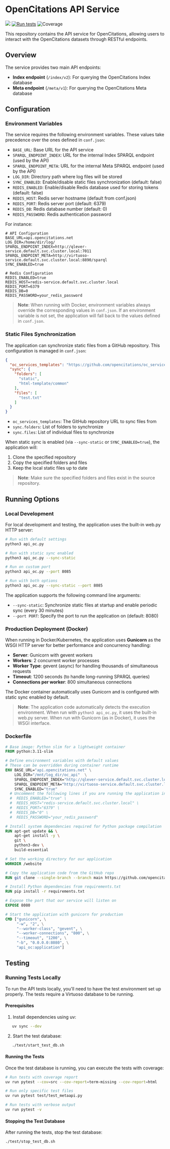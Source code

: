 # OpenCitations API Service

[<img src="https://img.shields.io/badge/powered%20by-OpenCitations-%239931FC?labelColor=2D22DE" />](http://opencitations.net)
[![Run tests](https://github.com/opencitations/oc_api/actions/workflows/run_tests.yml/badge.svg?branch=main)](https://github.com/opencitations/oc_api/actions/workflows/run_tests.yml)
![Coverage](test/coverage-badge.svg)

This repository contains the API service for OpenCitations, allowing users to interact with the OpenCitations datasets through RESTful endpoints.

## Overview

The service provides two main API endpoints:

- **Index endpoint** (`/index/v2`): For querying the OpenCitations Index database
- **Meta endpoint** (`/meta/v1`): For querying the OpenCitations Meta database

## Configuration

### Environment Variables

The service requires the following environment variables. These values take precedence over the ones defined in `conf.json`:

- `BASE_URL`: Base URL for the API service
- `SPARQL_ENDPOINT_INDEX`: URL for the internal Index SPARQL endpoint (used by the API)
- `SPARQL_ENDPOINT_META`: URL for the internal Meta SPARQL endpoint (used by the API)
- `LOG_DIR`: Directory path where log files will be stored
- `SYNC_ENABLED`: Enable/disable static files synchronization (default: false)
- `REDIS_ENABLED`: Enable/disable Redis database used for storing tokens (default: false)
- `REDIS_HOST`: Redis server hostname (default from conf.json)
- `REDIS_PORT`: Redis server port (default: 6379)
- `REDIS_DB`: Redis database number (default: 0)
- `REDIS_PASSWORD`: Redis authentication password

For instance:
```env
# API Configuration
BASE_URL=api.opencitations.net
LOG_DIR=/home/dir/log/
SPARQL_ENDPOINT_INDEX=http://qlever-service.default.svc.cluster.local:7011  
SPARQL_ENDPOINT_META=http://virtuoso-service.default.svc.cluster.local:8890/sparql
SYNC_ENABLED=true

# Redis Configuration
REDIS_ENABLED=true
REDIS_HOST=redis-service.default.svc.cluster.local
REDIS_PORT=6379
REDIS_DB=0
REDIS_PASSWORD=your_redis_password
```

> **Note**: When running with Docker, environment variables always override the corresponding values in `conf.json`. If an environment variable is not set, the application will fall back to the values defined in `conf.json`.

### Static Files Synchronization

The application can synchronize static files from a GitHub repository. This configuration is managed in `conf.json`:
```json
{
  "oc_services_templates": "https://github.com/opencitations/oc_services_templates",
  "sync": {
    "folders": [
      "static",
      "html-template/common"
    ],
    "files": [
      "test.txt"
    ]
  }
}
```

- `oc_services_templates`: The GitHub repository URL to sync files from
- `sync.folders`: List of folders to synchronize
- `sync.files`: List of individual files to synchronize

When static sync is enabled (via `--sync-static` or `SYNC_ENABLED=true`), the application will:
1. Clone the specified repository
2. Copy the specified folders and files
3. Keep the local static files up to date

> **Note**: Make sure the specified folders and files exist in the source repository.

## Running Options

### Local Development

For local development and testing, the application uses the built-in web.py HTTP server:
```bash
# Run with default settings
python3 api_oc.py

# Run with static sync enabled
python3 api_oc.py --sync-static

# Run on custom port
python3 api_oc.py --port 8085

# Run with both options
python3 api_oc.py --sync-static --port 8085
```

The application supports the following command line arguments:

- `--sync-static`: Synchronize static files at startup and enable periodic sync (every 30 minutes)
- `--port PORT`: Specify the port to run the application on (default: 8080)

### Production Deployment (Docker)

When running in Docker/Kubernetes, the application uses **Gunicorn** as the WSGI HTTP server for better performance and concurrency handling:

- **Server**: Gunicorn with gevent workers
- **Workers**: 2 concurrent worker processes
- **Worker Type**: gevent (async) for handling thousands of simultaneous requests
- **Timeout**: 1200 seconds (to handle long-running SPARQL queries)
- **Connections per worker**: 800 simultaneous connections

The Docker container automatically uses Gunicorn and is configured with static sync enabled by default.

> **Note**: The application code automatically detects the execution environment. When run with `python3 api_oc.py`, it uses the built-in web.py server. When run with Gunicorn (as in Docker), it uses the WSGI interface.

### Dockerfile
```dockerfile
# Base image: Python slim for a lightweight container
FROM python:3.11-slim

# Define environment variables with default values
# These can be overridden during container runtime
ENV BASE_URL="api.opencitations.net" \
    LOG_DIR="/mnt/log_dir/oc_api"  \
    SPARQL_ENDPOINT_INDEX="http://qlever-service.default.svc.cluster.local:7011" \
    SPARQL_ENDPOINT_META="http://virtuoso-service.default.svc.cluster.local:8890/sparql" \
    SYNC_ENABLED="true"
  # Uncomment the following lines if you are running the application in a local development environment or any non-Kubernetes deployment scenario.
  #  REDIS_ENABLED="true" \
  #  REDIS_HOST="redis-service.default.svc.cluster.local" \
  #  REDIS_PORT="6379" \
  #  REDIS_DB="0" \
  #  REDIS_PASSWORD="your_redis_password"

# Install system dependencies required for Python package compilation
RUN apt-get update && \
    apt-get install -y \
    git \
    python3-dev \
    build-essential

# Set the working directory for our application
WORKDIR /website

# Copy the application code from the GitHub repo
RUN git clone --single-branch --branch main https://github.com/opencitations/oc_api .

# Install Python dependencies from requirements.txt
RUN pip install -r requirements.txt

# Expose the port that our service will listen on
EXPOSE 8080

# Start the application with gunicorn for production
CMD ["gunicorn", \
     "-w", "2", \
     "--worker-class", "gevent", \
     "--worker-connections", "800", \
     "--timeout", "1200", \
     "-b", "0.0.0.0:8080", \
     "api_oc:application"]
```

## Testing

### Running Tests Locally

To run the API tests locally, you'll need to have the test environment set up properly. The tests require a Virtuoso database to be running.

#### Prerequisites

1. Install dependencies using uv:
```bash
   uv sync --dev
```

2. Start the test database:
```bash
   ./test/start_test_db.sh
```

#### Running the Tests

Once the test database is running, you can execute the tests with coverage:
```bash
# Run tests with coverage report
uv run pytest --cov=src --cov-report=term-missing --cov-report=html

# Run only specific test files
uv run pytest test/test_metaapi.py

# Run tests with verbose output
uv run pytest -v
```

#### Stopping the Test Database

After running the tests, stop the test database:
```bash
./test/stop_test_db.sh
```
